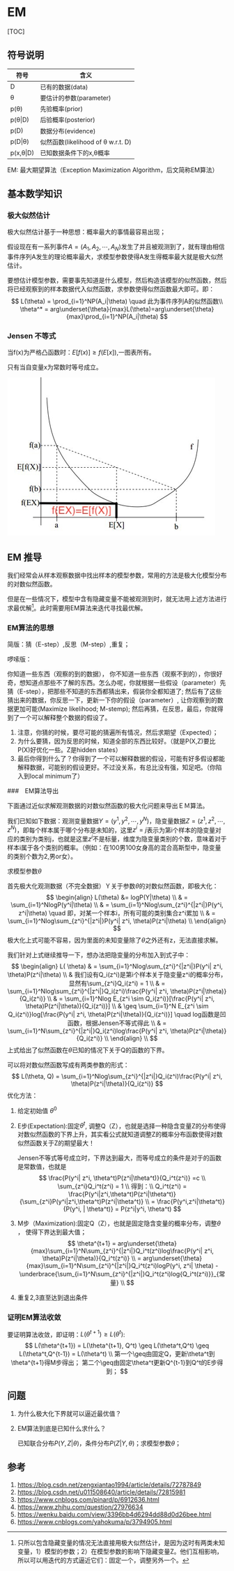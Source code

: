 # EM

[TOC]

## 符号说明

| 符号      | 含义                               |
| --------- | ---------------------------------- |
| D         | 已有的数据(data)                   |
| θ         | 要估计的参数(parameter)            |
| p(θ)      | 先验概率(prior)                    |
| p(θ\|D)   | 后验概率(posterior)                |
| p(D)      | 数据分布(evidence)                 |
| p(D\|θ)   | 似然函数(likelihood of θ w.r.t. D) |
| p(x,θ\|D) | 已知数据条件下的x,θ概率            |

EM: 最大期望算法（Exception Maximization Algorithm，后文简称EM算法）

## 基本数学知识

### 极大似然估计

极大似然估计基于一种思想：概率最大的事情最容易出现；

假设现在有一系列事件$A=(A_1,A_2,\cdots, A_N)$发生了并且被观测到了，就有理由相信事件序列A发生的理论概率最大，求模型参数使得A发生得概率最大就是极大似然估计。

要想估计模型参数，需要事先知道是什么模型，然后构造该模型的似然函数，然后将已经观察到的样本数据代入似然函数，求参数使得似然函数最大即可。即：
$$
L(\theta) = \prod_{i=1}^NP(A_i|\theta) \quad 此为事件序列A的似然函数\\
\theta^* = arg\underset{\theta}{max}L(\theta)=arg\underset{\theta}{max}\prod_{i=1}^NP(A_i|\theta)
$$

### Jensen 不等式

当f(x)为严格凸函数时：$E[f(x)] \geq f(E[x])$,一图表所有。

只有当自变量x为常数时等号成立。

![jensen](./jensen.jpeg)

## EM 推导

我们经常会从样本观察数据中找出样本的模型参数，常用的方法是极大化模型分布的对数似然函数。

但是在一些情况下，模型中含有隐藏变量不能被观测到时，就无法用上述方法进行求最优解[^1]。此时需要用EM算法来迭代寻找最优解。

### EM算法的思想

简版：猜（E-step）,反思（M-step）,重复； 

啰嗦版：

你知道一些东西（观察的到的数据）， 你不知道一些东西（观察不到的），你很好奇，想知道点那些不了解的东西。怎么办呢，你就根据一些假设（parameter）先猜（E-step），把那些不知道的东西都猜出来，假装你全都知道了; 然后有了这些猜出来的数据，你反思一下，更新一下你的假设（parameter）, 让你观察到的数据更加可能(Maximize likelihood; M-stemp); 然后再猜，在反思，最后，你就得到了一个可以解释整个数据的假设了。

1. 注意，你猜的时候，要尽可能的猜遍所有情况，然后求期望（Expected）；
2. 为什么要猜，因为反思的时候，知道全部的东西比较好。（就是P(X,Z)要比P(X)好优化一些。Z是hidden states）
3. 最后你得到什么了？你得到了一个可以解释数据的假设，可能有好多假设都能解释数据，可能别的假设更好。不过没关系，有总比没有强，知足吧。（你陷入到local minimum了）

 ###　EM算法导出

下面通过近似求解观测数据的对数似然函数的极大化问题来导出ＥＭ算法。

我们已知如下数据：观测变量数据$Y = (y^1, y^2, \cdots, y^N)$，隐变量数据$Z=(z^1,z^2, \cdots, z^N)$，即每个样本属于哪个分布是未知的，这里$z^i=j$表示为第i个样本的隐变量对应的类别为类别j，也就是这里$z^i$不是标量，维度为隐变量类别的个数，意味着对于样本i属于各个类别的概率。（例如：在100男100女身高的混合高斯型中，隐变量的类别个数为2,男or女）。

求模型参数$\theta$

首先极大化观测数据（不完全数据）Ｙ关于参数$\theta$的对数似然函数，即极大化：
$$
\begin{align}
L(\theta) &= logP(Y|\theta) \\
	       & = \sum_{i=1}^NlogP(y^i|\theta) \\
	       & = \sum_{i=1}^Nlog\sum_{z^i}^{|z^i|}P(y^i, z^i|\theta) \quad 即，对某一个样本i，所有可能的类别集合z^i累加  \\
	       & = \sum_{i=1}^Nlog\sum_{z^i}^{|z^i|}P(y^i| z^i, \theta)P(z^i|\theta) \\
\end{align}
$$
极大化上式可能不容易，因为里面的未知变量除了$\theta​$之外还有z，无法直接求解。

我们针对上式继续推导一下，想办法把隐变量的分布加入到式子中：
$$
\begin{align}
L( \theta) & =  \sum_{i=1}^Nlog\sum_{z^i}^{|z^i|}P(y^i| z^i, \theta)P(z^i|\theta) \\
	        & 我们设有Q_i(z^i)是第i个样本关于隐变量z^i的概率分布，显然有\sum_{z^i}Q_i(z^i) = 1 \\
                 & =  \sum_{i=1}^Nlog\sum_{z^i}^{|z^i|}Q_i(z^i)\frac{P(y^i| z^i, \theta)P(z^i|\theta)}{Q_i(z^i)} \\
                 & = \sum_{i=1}^Nlog  E_{z^i \sim Q_i(z^i)}[\frac{P(y^i| z^i, \theta)P(z^i|\theta)}{Q_i(z^i)}] \\
                 & \geq \sum_{i=1}^N  E_{z^i \sim Q_i(z^i)}log[\frac{P(y^i| z^i, \theta)P(z^i|\theta)}{Q_i(z^i)}] \quad log函数是凹函数，根据Jensen不等式得此 \\
                 & =  \sum_{i=1}^N\sum_{z^i}^{|z^i|}Q_i(z^i)log\frac{P(y^i| z^i, \theta)P(z^i|\theta)}{Q_i(z^i)} \\
\end{align} \\
$$
上式给出了似然函数在$\theta$已知的情况下关于Q的函数的下界。

可以将对数似然函数写成有两类参数的形式：
$$
L(\theta, Q) = \sum_{i=1}^Nlog\sum_{z^i}^{|z^i|}Q_i(z^i)\frac{P(y^i| z^i, \theta)P(z^i|\theta)}{Q_i(z^i)} 
$$
 优化方法：

1. 给定初始值 $\theta^0$

2. E步(Expectation):固定$\theta^t$, 调整Q（Z），也就是选择一种隐含变量Z的分布使得对数似然函数的下界上升，其实看公式就知道调整Z的概率分布函数使得对数似然函数关于Z的期望最大！

   Jensen不等式等号成立时，下界达到最大，而等号成立的条件是对于的函数是常数值，也就是
   $$
   \frac{P(y^i| z^i, \theta^t)P(z^i|\theta^t)}{Q_i^t(z^i)} =c \\
   \sum_{z^i}Q_i^t(z^i) = 1 \\
   得到：\\
   Q_i^t(z^i) = \frac{P(y^i|z^i,\theta^t)P(z^i|\theta^t)}{\sum_{z^i}P(y^i|z^i,\theta^t)P(z^i|\theta^t)} \\
    = \frac{P(y^i,z^i|\theta^t)}{P(y^i, | \theta^t)} = P(z^i|y^i, \theta^t)
   $$

3. M步（Maximization):固定Q（Z），也就是固定隐含变量的概率分布，调整$\theta​$， 使得下界达到最大值；
   $$
   \theta^{t+1} = arg\underset{\theta}{max}\sum_{i=1}^N\sum_{z^i}^{|z^i|}Q_i^t(z^i)log\frac{P(y^i| z^i, \theta)P(z^i|\theta)}{Q_i^t(z^i)} \\
   =  arg\underset{\theta}{max}\sum_{i=1}^N\sum_{z^i}^{|z^i|}Q_i^t(z^i)logP(y^i, z^i| \theta) - \underbrace{\sum_{i=1}^N\sum_{z^i}^{|z^i|}Q_i^t(z^i)log{Q_i^t(z^i)}}_{常量} \\
   $$

4. 重复2,3直至达到退出条件

### 证明EM算法收敛

 要证明算法收敛，即证明：$L(\theta^{t+1}) \geq L(\theta^{t})$:
$$
L(\theta^{t+1}) = L(\theta^{t+1}, Q^t) \geq L(\theta^t,Q^t) \geq L(\theta^t,Q^{t-1}) = L(\theta^t) \\
第一个\geq由固定Q，更新\theta^t到\theta^{t+1}得M步得出；
第二个\geq由固定\theta^t更新Q^{t-1}到Q^t的E步得到；
$$

## 问题

1. 为什么极大化下界就可以逼近最优值？

2. EM算法到底是已知什么求什么？

   已知联合分布$P(Y,Z|\theta)$，条件分布$P(Z|Y, \theta)$；求模型参数$\theta$；



## 参考

1. https://blog.csdn.net/zengxiantao1994/article/details/72787849
2. https://blog.csdn.net/u011508640/article/details/72815981
3. https://www.cnblogs.com/pinard/p/6912636.html
4. https://www.zhihu.com/question/27976634
5. https://wenku.baidu.com/view/3396bb4d6294dd88d0d26bee.html
6. https://www.cnblogs.com/yahokuma/p/3794905.html





[^1]: 只所以包含隐藏变量的情况无法直接用极大似然估计，是因为这时有两类未知变量，1）模型的参数；2）在模型参数的影响下隐藏变量Z。他们互相影响，所以可以用迭代的方式逼近它们：固定一个，调整另外一个。

